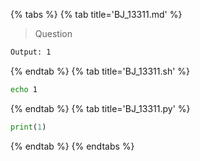 {% tabs %}
{% tab title='BJ_13311.md' %}

> Question

```txt
Output: 1
```

{% endtab %}
{% tab title='BJ_13311.sh' %}

```sh
echo 1
```

{% endtab %}
{% tab title='BJ_13311.py' %}

```py
print(1)
```

{% endtab %}
{% endtabs %}
